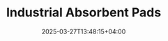---
type: product
layout: product
date: 2025-03-27T13:48:15+04:00
sitemap:
  priority: 1
  changefreq: "weekly"

# SEO metadata
seoTitleSuffix: "- Premium Auto Shop Supplies Near Me"
seoDescription: >-
  Discover top-quality absorbent pads designed for Kansas auto repair shops. Engineered for rapid spill control and cost savings, these pads are ideal for dealership supplies and mechanic safety products near me.

# Page content
title: "Industrial **Absorbent Pads**"
titlePrefix: "Kansas Leading Auto Shop Essentials"
description: >-
  Industrial **Absorbent Pads** deliver unmatched spill control for Kansas auto repair shops and dealerships. Engineered with advanced Exxon technology, they absorb 17-20 oz of liquids, offering cost-effective, bulk ordering for reliable spill management.

# benefitsContent
benefitsImages:
  - image: "/images/abspads/product-main.jpg"
    alt: "Industrial Absorbent Pads for Kansas Auto Shops"

benefitsBlocks:
  - title: "Superior Spill Control"
    text: >-
      Our high-performance absorbent pads deliver unmatched spill control by rapidly absorbing liquids and preventing hazards. Designed for busy auto shops, they ensure a safe and efficient work environment every day.
  - title: "Enhanced Safety Compliance for Kansas"
    text: >-
      Engineered with advanced Exxon technology, these pads help meet OSHA standards and boost workplace safety. Kansas service centers trust them to reduce risks and support local regulatory compliance consistently.
  - title: "Cost-Effective Bulk Supply"
    text: >-
      Optimized for bulk orders, our pads offer significant cost savings without sacrificing quality. Ideal for high-volume dealerships and repair shops, they provide reliable spill solutions that lower overall expenses.
  - title: "Robust Absorbency Performance in Kansas"
    text: >-
      With superior liquid retention of 17-20 oz per pad, these products deliver robust absorbency performance. Kansas auto repair shops rely on them for efficient spill management during peak operations and heavy use.
  - title: "Advanced Exxon Technology Integration"
    text: >-
      Incorporating cutting-edge Exxon technology, these pads set a new standard in spill absorption. Their innovative meltblown fibers enhance durability and performance for demanding auto service environments.
  - title: "Optimized Workflow Efficiency"
    text: >-
      Strategically placed pads prevent workflow disruptions by controlling spills quickly. Designed for fast-paced settings, they enable smoother operations and increased productivity in busy service centers.
  - title: "Eco-Friendly & Durable Design"
    text: >-
      Featuring an eco-friendly, durable design, these pads minimize waste while maximizing absorbency. They deliver consistent performance in both small garages and large auto service centers across Kansas.
  - title: "Local Mechanic Supply Advantage in Kansas"
    text: >-
      Tailored for Kansas mechanics, these pads offer a local supply advantage with quick availability and fast shipping. They meet the specific needs of regional repair shops and dealerships efficiently.
  - title: "Trusted by Dealerships Nationwide"
    text: >-
      Preferred by dealerships and service centers, these pads combine quality with cost savings. Their proven reliability makes them a top choice for effective spill management in various automotive settings.

# testimonials section
testimonials:
  items:
    - name: "Mike R."
      text: >-
        These absorbent pads work great in our small garage. They quickly soak up oil spills and keep our workspace safe and efficient. A top pick for Kansas mechanics and auto repair experts.
    - name: "Linda S."
      text: >-
        I love these pads! They clean up messes fast and are incredibly reliable. Our dealership in Kansas sees fewer slip hazards and improved workflow since we started using these cost-saving products.
    - name: "Carlos M."
      text: >-
        Using these pads in our auto shop has been a game changer. They absorb spills instantly, reducing downtime and cleaning costs. Highly recommended for any busy Kansas repair center looking for efficiency.
    - name: "Emily W."
      text: >-
        I was impressed by the quality and durability of these pads. They handle heavy spills without falling apart, making our Kansas service center operations smoother and safer every day.
    - name: "Jason T."
      text: >-
        Our mechanic team in Kansas relies on these pads for every spill incident. They are tough, efficient, and help maintain a clean, safe work environment even during peak service hours.
    - name: "Sara K."
      text: >-
        These pads are a must-have for any auto shop. They work fast, are easy to use, and provide reliable absorbency. Our Kansas dealership has seen a marked improvement in safety and operational flow.
    - name: "Roberto G."
      text: >-
        Fantastic product for controlling spills! Durable and cost-effective, these pads have become indispensable in our busy repair shop. Kansas technicians trust them to manage spills quickly and effectively.
    - name: "Dana P."
      text: >-
        Simple and effective, these pads absorb liquids rapidly, significantly reducing fall risks in our service center. Great quality and value have made them a favorite among Kansas auto shops.
    - name: "Evan L."
      text: >-
        These absorbent pads exceeded our expectations. They perform reliably under heavy use and are now essential for our Kansas mechanics. They offer outstanding spill management and daily operational safety.

# FAQ section
faq:
  titleColored: "F.A.Q."
  questions:
    - question: "What are Industrial Absorbent Pads used for in auto shops?"
      answer: >-
        Industrial Absorbent Pads are engineered for rapid spill management in auto shops and dealerships. In Kansas facilities, they quickly absorb oils, solvents, and chemicals, ensuring safer work environments and efficient cleanup for local mechanic supplies and auto repair tools.
    - question: "How do these pads improve safety service centers?"
      answer: >-
        These pads minimize slip hazards by rapidly absorbing spills and preventing liquid spread. In service centers, they support safer work conditions, reduce accident risks, and help maintain regulatory compliance, making them ideal for auto repair supplies in the region.
    - question: "What makes these pads cost-effective for Kansas dealerships?"
      answer: >-
        Cost-effectiveness is achieved through bulk ordering and high absorbency. Kansas dealerships benefit from lower cleaning expenses and fewer reorder cycles. These pads offer durable, reliable spill control, making them perfect for both auto shop tools and mechanic safety products.
    - question: "Can these pads handle various liquids in Kansas auto repair facilities?"
      answer: >-
        Yes, the pads are designed to absorb various liquids including oils, coolants, and solvents. Their advanced Exxon technology ensures consistent performance, so Kansas auto repair facilities can manage diverse spills effectively and maintain operational efficiency.
    - question: "How does Exxon technology enhance the performance of these pads?"
      answer: >-
        Exxon technology boosts these pads with innovative meltblown fibers that enhance absorbency and durability. In Kansas repair shops, this results in quick spill containment and reliable performance, meeting the high demands of local dealerships and service centers.
    - question: "What packaging options are available for bulk orders in Kansas?"
      answer: >-
        The pads come in a dispenser box of 200, ideal for high-volume use. Kansas service centers and dealerships appreciate this convenient packaging for easy storage, fast access, and reduced reorder frequency, ensuring a steady supply of essential mechanic supplies.
---